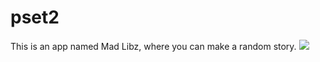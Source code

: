 # pset2
This is an app named Mad Libz, where you can make a random story.
<img src="https://www.mupload.nl/img/dqdjeiujydtll.png"></img>
